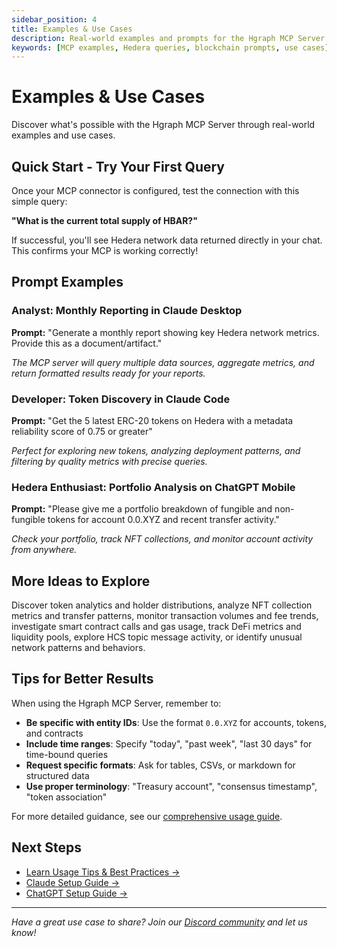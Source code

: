```yaml
---
sidebar_position: 4
title: Examples & Use Cases
description: Real-world examples and prompts for the Hgraph MCP Server
keywords: [MCP examples, Hedera queries, blockchain prompts, use cases]
---
```


# Examples & Use Cases

Discover what's possible with the Hgraph MCP Server through real-world examples and use cases.

## Quick Start - Try Your First Query

Once your MCP connector is configured, test the connection with this simple query:

**"What is the current total supply of HBAR?"**

If successful, you'll see Hedera network data returned directly in your chat. This confirms your MCP is working correctly!

## Prompt Examples

### Analyst: Monthly Reporting in Claude Desktop

**Prompt:** "Generate a monthly report showing key Hedera network metrics. Provide this as a document/artifact."

*The MCP server will query multiple data sources, aggregate metrics, and return formatted results ready for your reports.*

### Developer: Token Discovery in Claude Code

**Prompt:** "Get the 5 latest ERC-20 tokens on Hedera with a metadata reliability score of 0.75 or greater"

*Perfect for exploring new tokens, analyzing deployment patterns, and filtering by quality metrics with precise queries.*

### Hedera Enthusiast: Portfolio Analysis on ChatGPT Mobile

**Prompt:** "Please give me a portfolio breakdown of fungible and non-fungible tokens for account 0.0.XYZ and recent transfer activity."

*Check your portfolio, track NFT collections, and monitor account activity from anywhere.*

## More Ideas to Explore

Discover token analytics and holder distributions, analyze NFT collection metrics and transfer patterns, monitor transaction volumes and fee trends, investigate smart contract calls and gas usage, track DeFi metrics and liquidity pools, explore HCS topic message activity, or identify unusual network patterns and behaviors.

## Tips for Better Results

When using the Hgraph MCP Server, remember to:

- **Be specific with entity IDs**: Use the format `0.0.XYZ` for accounts, tokens, and contracts
- **Include time ranges**: Specify "today", "past week", "last 30 days" for time-bound queries
- **Request specific formats**: Ask for tables, CSVs, or markdown for structured data
- **Use proper terminology**: "Treasury account", "consensus timestamp", "token association"

For more detailed guidance, see our [comprehensive usage guide](/mcp-server/usage-guide).

## Next Steps

- [Learn Usage Tips & Best Practices →](/mcp-server/usage-guide)
- [Claude Setup Guide →](/mcp-server/setup-claude)
- [ChatGPT Setup Guide →](/mcp-server/setup-chatgpt)

---

*Have a great use case to share? Join our [Discord community](https://discord.gg/dwxpRHHVWX) and let us know!*